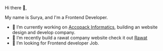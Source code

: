 Hi there 👋, 

My name is Surya, and I'm a Frontend Developer.
- 🔭 I’m currently working on [Accopack Informatics](http://accopack.com/accopack_v2/), building an website design and develop company.
- 🌱 I’m recently build a rawat company website check it out [Rawat](https://soumex.in/Rawat/)
- 👯 I’m looking for Frontend developer Job.

<!--
**Surya-Surya-S/Surya-Surya-S** is a ✨ _special_ ✨ repository because its `README.md` (this file) appears on your GitHub profile.

Here are some ideas to get you started:

- 🔭 I’m currently working on ...
- 🌱 I’m currently learning ...
- 👯 I’m looking to collaborate on ...
- 🤔 I’m looking for help with ...
- 💬 Ask me about ...
- 📫 How to reach me: ...
- 😄 Pronouns: ...
- ⚡ Fun fact: ...
-->
